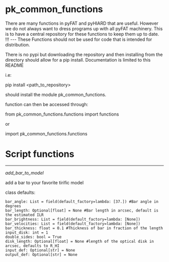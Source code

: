 # pk_common_functions
There are many functions in pyFAT and pyHIARD that are useful. However we do not always want to dress programs up with all pyFAT machinery. This is to have a central repository for these functions to keep them up to date. !!! --- These Functions should not be used for code that is intended for distribution.

There is no pypi but downloading the repository and then installing from the directory should allow for a pip install. Documentation is limited to this README

i.e:

pip install <path_to_repository>

should install the module pk_common_functions.

function can then be accessed through:

from pk_common_functions.functions import functions

or

import pk_common_functions.functions


# Script functions
--------------------------------------

*add_bar_to_model*

add a bar to your favorite tirific model

class defaults:

    bar_angle: List = field(default_factory=lambda: [37.]) #Bar angle in degrees
    bar_length: Optional[float] = None #Bar length in arcsec, default is the estimated ILR
    bar_brightness: List = field(default_factory=lambda: [None]) 
    bar_velocities: List = field(default_factory=lambda: [None]) 
    bar_thickness: float = 0.1 #Thickness of bar in fraction of the length  
    input_disk: int = 1
    double_sides: bool = True
    disk_length: Optional[float] = None #length of the optical disk in arcsec, defaults to R_HI
    input_def: Optional[str] = None
    output_def: Optional[str] = None




